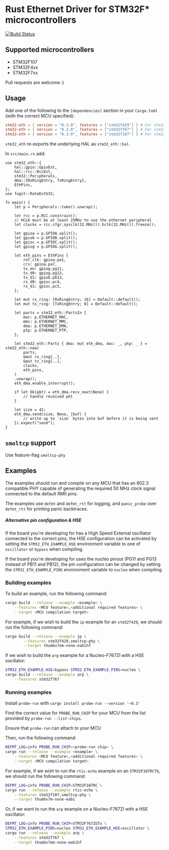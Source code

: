# Rust Ethernet Driver for STM32F* microcontrollers

[![Build Status](https://travis-ci.org/stm32-rs/stm32-eth.svg?branch=master)](https://travis-ci.org/stm32-rs/stm32-eth)

## Supported microcontrollers

* STM32F107
* STM32F4xx
* STM32F7xx

Pull requests are welcome :)

## Usage

Add one of the following to the `[dependencies]` section in your `Cargo.toml` (with the correct MCU specified):

```toml
stm32-eth = { version = "0.3.0", features = ["stm32f429"] } # For stm32f4xx-like MCUs
stm32-eth = { version = "0.3.0", features = ["stm32f767"] } # For stm32f7xx-like MCUs
stm32-eth = { version = "0.3.0", features = ["stm32f107"] } # For stm32f107
```

`stm32_eth` re-exports the underlying HAL as `stm32_eth::hal`.

In `src/main.rs` add:

```rust,no_run
use stm32_eth::{
    hal::gpio::GpioExt,
    hal::rcc::RccExt,
    stm32::Peripherals,
    dma::{RxRingEntry, TxRingEntry},
    EthPins,
};
use fugit::RateExtU32;

fn main() {
    let p = Peripherals::take().unwrap();

    let rcc = p.RCC.constrain();
    // HCLK must be at least 25MHz to use the ethernet peripheral
    let clocks = rcc.cfgr.sysclk(32.MHz()).hclk(32.MHz()).freeze();

    let gpioa = p.GPIOA.split();
    let gpiob = p.GPIOB.split();
    let gpioc = p.GPIOC.split();
    let gpiog = p.GPIOG.split();

    let eth_pins = EthPins {
        ref_clk: gpioa.pa1,
        crs: gpioa.pa7,
        tx_en: gpiog.pg11,
        tx_d0: gpiog.pg13,
        tx_d1: gpiob.pb13,
        rx_d0: gpioc.pc4,
        rx_d1: gpioc.pc5,
    };

    let mut rx_ring: [RxRingEntry; 16] = Default::default();
    let mut tx_ring: [TxRingEntry; 8] = Default::default();

    let parts = stm32_eth::PartsIn {
        mac: p.ETHERNET_MAC,
        mmc: p.ETHERNET_MMC,
        dma: p.ETHERNET_DMA,
        ptp: p.ETHERNET_PTP,
    };

    let stm32_eth::Parts { dma: mut eth_dma, mac: _, ptp: _ } = stm32_eth::new(
        parts,
        &mut rx_ring[..],
        &mut tx_ring[..],
        clocks,
        eth_pins,
    )
    .unwrap();
    eth_dma.enable_interrupt();

    if let Ok(pkt) = eth_dma.recv_next(None) {
        // handle received pkt
    }

    let size = 42;
    eth_dma.send(size, None, |buf| {
        // write up to `size` bytes into buf before it is being sent
    }).expect("send");
}
```


## `smoltcp` support

Use feature-flag `smoltcp-phy`

## Examples

The examples should run and compile on any MCU that has an 802.3 compatible PHY capable of generating the required 50 MHz clock signal connected to the default RMII pins.

The examples use `defmt` and `defmt_rtt` for logging, and `panic_probe` over `defmt_rtt` for printing panic backtraces.

##### Alternative pin configuration & HSE

If the board you're developing for has a High Speed External oscillator connected to the correct pins, the HSE configuration can be activated by setting the `STM32_ETH_EXAMPLE_HSE` environment variable to one of `oscillator` or `bypass` when compiling.

If the board you're developing for uses the nucleo pinout (PG11 and PG13 instead of PB11 and PB12), the pin configuration can be changed by setting the `STM32_ETH_EXAMPLE_PINS` environment variable to `nucleo` when compiling.

### Building examples
To build an example, run the following command:
```bash
cargo build --release --example <example> \
    --features <MCU feature>,<additional required features> \
    --target <MCU compilation target>
```

For example, if we wish to build the `ip` example for an `stm32f429`, we should run the following command:

```bash
cargo build --release --example ip \
        --features stm32f429,smoltcp-phy \
        --target thumbv7em-none-eabihf
```

If we wish to build the `arp` example for a Nucleo-F767ZI with a HSE oscillator:

```bash
STM32_ETH_EXAMPLE_HSE=bypass STM32_ETH_EXAMPLE_PINS=nucleo \
cargo build --release --example arp \
    --features stm32f767
```

### Running examples
Install `probe-run` with `cargo install probe-run --version '~0.3'`

Find the correct value for `PROBE_RUN_CHIP` for your MCU from the list provided by `probe-run --list-chips`.

Ensure that `probe-run` can attach to your MCU

Then, run the following command:
```bash
DEFMT_LOG=info PROBE_RUN_CHIP=<probe-run chip> \
cargo run --release --example <example> \
    --features <MCU feature>,<additional required features> \
    --target <MCU compilation target>
```

For example, if we wish to run the `rtic-echo` example on an `STM32F107RCT6`, we should run the following command:

```bash
DEFMT_LOG=info PROBE_RUN_CHIP=STM32F107RC \
cargo run --release --example rtic-echo \
    --features stm32f107,smoltcp-phy \
    --target thumbv7m-none-eabi
```

Or, if we want to run the `arp` example on a Nucleo-F767ZI with a HSE oscillator:

```bash
DEFMT_LOG=info PROBE_RUN_CHIP=STM32F767ZGTx \
STM32_ETH_EXAMPLE_PINS=nucleo STM32_ETH_EXAMPLE_HSE=oscillator \
cargo run --release --example arp \
    --features stm32f767 \
    --target thumbv7em-none-eabihf
```